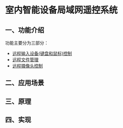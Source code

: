 # 室内智能设备局域网遥控系统

## 一、功能介绍
功能主要分为三部分：

- [远程输入设备(键盘和鼠标)控制](#remoteControl)
- [远程文件管理](#remoteFile)
- [远程摄像头控制](#remoteCamera)

## 二、应用场景

## 三、原理

## 四、实现
